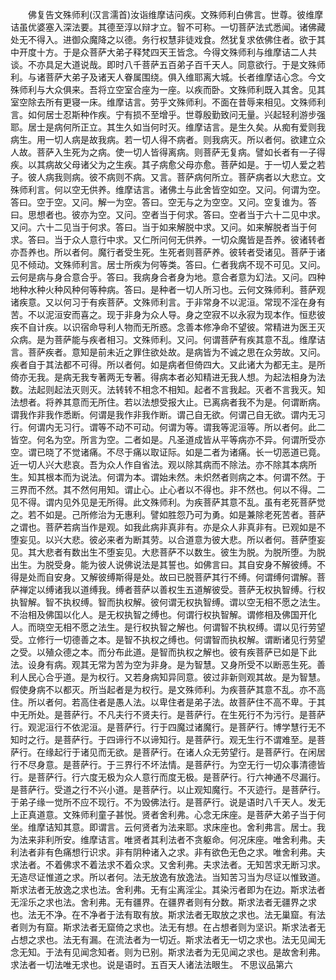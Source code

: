 <!-- { "loadSidebar": true } -->
　　佛复告文殊师利(汉言濡首)汝诣维摩诘问疾。文殊师利白佛言。世尊。彼维摩诘虽优婆塞入深法要。其德至淳以辩才立。智不可称。一切菩萨法式悉闻。诸佛藏处无不得入。进御众魔降之以德。务行权慧非徒戏食。然犹复求依佛住者。欲于其中开度十方。于是众菩萨大弟子释梵四天王皆念。今得文殊师利与维摩诘二人共谈。不亦具足大道说哉。即时八千菩萨五百弟子百千天人。同意欲行。于是文殊师利。与诸菩萨大弟子及诸天人眷属围绕。俱入维耶离大城。长者维摩诘心念。今文殊师利与大众俱来。吾将立空室合座为一座。以疾而卧。文殊师利既入其舍。见其室空除去所有更寝一床。维摩诘言。劳乎文殊师利。不面在昔辱来相见。文殊师利言。如何居士忍斯种作疾。宁有损不至增乎。世尊殷勤致问无量。兴起轻利游步强耶。居士是病何所正立。其生久如当何时灭。维摩诘言。是生久矣。从痴有爱则我病生。用一切人病是故我病。若一切人得不病者。则我病灭。所以者何。欲建立众人故。菩萨入生死为之病。使一切人皆得离病。则菩萨无复病。譬如长者有一子得疾。以其病故父母诸父为之生疾。其子病愈父母亦愈。菩萨如是。于一切人爱之若子。彼人病我则病。彼不病则不病。又言。菩萨病何所立。菩萨病者以大悲立。文殊师利言。何以空无供养。维摩诘言。诸佛土与此舍皆空如空。又问。何谓为空。答曰。空于空。又问。解一为空。答曰。空无与之为空空。又问。空复谁为。答曰。思想者也。彼亦为空。又问。空者当于何求。答曰。空者当于六十二见中求。又问。六十二见当于何求。答曰。当于如来解脱中求。又问。如来解脱者当于何求。答曰。当于众人意行中求。又仁所问何无供养。一切众魔皆是吾养。彼诸转者亦吾养也。所以者何。魔行者受生死。生死者则菩萨养。彼转者受诸见。菩萨于诸见不倾动。文殊师利言。居士所疾为何等类。答曰。仁者我病不现不可见。又问。云何是病与身合意合乎。答曰。我病身合者身为地。意合者意为幻法。又问。四种地种水种火种风种何等种病。答曰。是种者一切人所习也。云何文殊师利。菩萨观诸疾意。又以何习于有疾菩萨。文殊师利言。于非常身不以泥洹。常现不淫在身有苦。不以泥洹安而喜之。现于非身为众人导。身之空寂不以永寂为现本作。恒悲彼疾不自计疾。以识宿命导利人物而无所惑。念善本修净命不望彼。常精进为医王灭众病。是为菩萨能与疾者相习。文殊师利。又问。何谓菩萨有疾其意不乱。维摩诘言。菩萨疾者。意知是前未近之罪住欲处故。是病皆为不诚之思在众劳故。又问。疾者自于其法都不可得。所以者何。如是病者但倚四大。又此诸大为都无主。是所倚亦无我。是病无我专著两无专著。得病本者必知精进无我人想。为起法相身为法数。法起则起法灭则灭。法转转不相念不相知。起者不言我起。灭者不言我灭。知法想者。将养其意而无所住。若以法想受报大止。已离病者我不为是。何谓断病。谓我作非我作悉断。何谓是我作非我作断。谓己自无欲。何谓己自无欲。谓内无习行。何谓内无习行。谓等不动不可动。何谓为等。谓我等泥洹等。所以者何。此二皆空。何名为空。所言为空。二者如是。凡圣道成皆从平等病亦不异。何谓所受亦空。谓已晓了不觉诸痛。不尽于痛以取证际。如是二者为诸痛。长一切恶道已竟。近一切人兴大悲哀。吾为众人作自省法。观以除其病而不除法。亦不除其本病所生。知其根本而为说法。何谓为本。谓始未然。未炽然者则病之本。何谓不然。于三界而不然。其不然何用知。谓止心。止心者以不得也。非不然也。何以不得。二见不得。谓内见外见是无所得。此文殊师利。为疾菩萨其意不乱。虽有老死菩萨觉之。若不如是。己所修治为无惠利。譬如胜怨乃可为勇。如是兼除老死苦者。菩萨之谓也。菩萨若病当作是观。如我此病非真非有。亦是众人非真非有。已观如是不堕妄见。以兴大悲。彼必来者为断其劳。以合道意为彼大悲。所以者何。菩萨堕妄见。其大悲者有数出生不堕妄见。大悲菩萨不以数生。彼生为脱。为脱所堕。为脱出生。为脱受身。能为彼人说佛说法是其誓也。如佛言曰。其自安身不解彼缚。不得是处而自安身。又解彼缚斯得是处。故曰已脱菩萨其行不缚。何谓缚何谓解。菩萨禅定以缚诸我以道缚我。缚者菩萨以善权生五道解彼受。菩萨无权执智缚。行权执智解。智不执权缚。智而执权解。彼何谓无权执智缚。谓以空无相不愿之法生。不治相及佛国以化人。是无权执智之缚也。何谓行权执智解。谓修相及佛国开化人。而晓空无相不愿之法生。是行权执智之解也。何谓智不执权缚。谓以见行劳望受。立修行一切德善之本。是智不执权之缚也。何谓智而执权解。谓断诸见行劳望之受。以殖众德之本。而分布此道。是智而执权之解也。彼有疾菩萨已如是下此法。设身有病。观其无常为苦为空为非身。是为智慧。又身所受不以断恶生死。善利人民心合乎道。是为权行。又若身病知异同意。彼过非新则观其故。是为智慧。假使身病不以都灭。所当起者是为权行。是文殊师利。为疾菩萨其意不乱。亦不高住。所以者何。若高住者是愚人法。以卑住者是弟子法。故菩萨住不高不卑。于其中无所处。是菩萨行。不凡夫行不贤夫行。是菩萨行。在生死行不为污行。是菩萨行。观泥洹行不依泥洹。是菩萨行。行于四魔过诸魔行。是菩萨行。博学慧行无不知时之行。是菩萨行。于四谛行不以谛知行。是菩萨行。观无生行不谓难至。是菩萨行。在缘起行于诸见而无欲。是菩萨行。在诸人众无劳望行。是菩萨行。在闲居行不尽身意。是菩萨行。于三界行不坏法情。是菩萨行。为空无行一切众事清德皆行。是菩萨行。行六度无极为众人意行而度无极。是菩萨行。行六神通不尽漏行。是菩萨行。受道之行不兴小道。是菩萨行。以止观知魔行。不灭迹行。是菩萨行。于弟子缘一觉所不应不现行。不为毁佛法行。是菩萨行。说是语时八千天人。发无上正真道意。文殊师利童子甚悦。贤者舍利弗。心念无床座。是菩萨大弟子当于何坐。维摩诘知其意。即谓言。云何贤者为法来耶。求床座也。舍利弗言。居士。我为法来非利所安。维摩诘言。唯贤者其利法者不贪躯命。何况床座。唯舍利弗。夫利法者非有色痛想行识求。非有阴种诸入之求。非有欲色无色之求。唯舍利弗。夫求法者。不着佛求不着法求不着众求。又舍利弗。夫求法者。无知苦求无断习求。无造尽证惟道之求。所以者何。法无放逸有放逸法。当知苦习当为尽证以惟致道。斯求法者无放逸之求也法。舍利弗。无有尘离淫尘。其染污者即为在边。斯求法者无淫乐之求也法。舍利弗。无有疆界。在疆界者则有分数。斯求法者无疆界之求也。法无不净。在不净者于法有取有放。斯求法者无取放之求也。法无巢窟。有法者则为有窟。斯求法者无窟倚之求也。法无有想。在占想者则为坚识。斯求法者无占想之求也。法无有漏。在流法者为一切近。斯求法者无一切之求也。法无见闻无念无知。于法有见闻念知者。则为已别。斯求法者为无见闻之求也。是故舍利弗。求法者一切法唯无求也。说是语时。五百天人诸法法眼生。
不思议品第六
